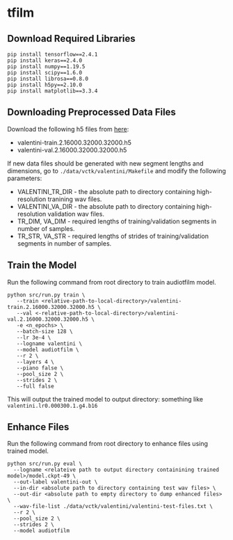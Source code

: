 # tfilm

## Download Required Libraries

```
pip install tensorflow==2.4.1
pip install keras==2.4.0
pip install numpy==1.19.5
pip install scipy==1.6.0
pip install librosa==0.8.0
pip install h5py==2.10.0
pip install matplotlib==3.3.4
```

## Downloading Preprocessed Data Files

Download the following h5 files from [here](https://drive.google.com/drive/folders/1FzYfq6CQs1TT4YQ3vMhkEmmvuMHEkpeJ?usp=sharing):
- valentini-train.2.16000.32000.32000.h5
- valentini-val.2.16000.32000.32000.h5

If new data files should be generated with new segment lengths and dimensions, go to ```./data/vctk/valentini/Makefile``` and modify the following parameters:
- VALENTINI_TR_DIR - the absolute path to directory containing high-resolution tranining wav files.
- VALENTINI_VA_DIR - the absolute path to directory containing high-resolution validation wav files.
- TR_DIM, VA_DIM - required lengths of training/validation segments in number of samples.
- TR_STR, VA_STR - required lengths of strides of training/validation segments in number of samples.

## Train the Model

Run the following command from root directory to train audiotfilm model.

```
python src/run.py train \
   --train <relative-path-to-local-directory>/valentini-train.2.16000.32000.32000.h5 \
   --val <-relative-path-to-local-directory>/valentini-val.2.16000.32000.32000.h5 \
   -e <n_epochs> \
   --batch-size 128 \
   --lr 3e-4 \
   --logname valentini \
   --model audiotfilm \
   --r 2 \
   --layers 4 \
   --piano false \
   --pool_size 2 \
   --strides 2 \
   --full false
```
   
This will output the trained model to output directory: something like ```valentini.lr0.000300.1.g4.b16```
   
## Enhance Files

Run the following command from root directory to enhance files using trained model.
   
```
python src/run.py eval \
  --logname <relateive path to output directory containining trained model>/model.ckpt-49 \
  --out-label valentini-out \
  --in-dir <absolute path to directory containing test wav files> \
  --out-dir <absolute path to empty directory to dump enhanced files> \
  --wav-file-list ./data/vctk/valentini/valentini-test-files.txt \
  --r 2 \
  --pool_size 2 \
  --strides 2 \
  --model audiotfilm
```

